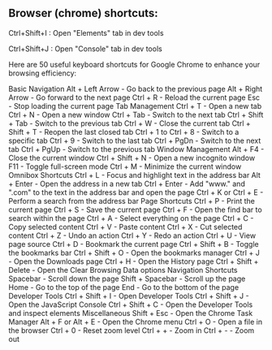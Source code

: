 ## Browser (chrome) shortcuts:

Ctrl+Shift+I : Open "Elements" tab in dev tools

Ctrl+Shift+J : Open "Console" tab in dev tools


Here are 50 useful keyboard shortcuts for Google Chrome to enhance your browsing efficiency:

Basic Navigation
Alt + Left Arrow - Go back to the previous page
Alt + Right Arrow - Go forward to the next page
Ctrl + R - Reload the current page
Esc - Stop loading the current page
Tab Management
Ctrl + T - Open a new tab
Ctrl + N - Open a new window
Ctrl + Tab - Switch to the next tab
Ctrl + Shift + Tab - Switch to the previous tab
Ctrl + W - Close the current tab
Ctrl + Shift + T - Reopen the last closed tab
Ctrl + 1 to Ctrl + 8 - Switch to a specific tab
Ctrl + 9 - Switch to the last tab
Ctrl + PgDn - Switch to the next tab
Ctrl + PgUp - Switch to the previous tab
Window Management
Alt + F4 - Close the current window
Ctrl + Shift + N - Open a new incognito window
F11 - Toggle full-screen mode
Ctrl + M - Minimize the current window
Omnibox Shortcuts
Ctrl + L - Focus and highlight text in the address bar
Alt + Enter - Open the address in a new tab
Ctrl + Enter - Add "www." and ".com" to the text in the address bar and open the page
Ctrl + K or Ctrl + E - Perform a search from the address bar
Page Shortcuts
Ctrl + P - Print the current page
Ctrl + S - Save the current page
Ctrl + F - Open the find bar to search within the page
Ctrl + A - Select everything on the page
Ctrl + C - Copy selected content
Ctrl + V - Paste content
Ctrl + X - Cut selected content
Ctrl + Z - Undo an action
Ctrl + Y - Redo an action
Ctrl + U - View page source
Ctrl + D - Bookmark the current page
Ctrl + Shift + B - Toggle the bookmarks bar
Ctrl + Shift + O - Open the bookmarks manager
Ctrl + J - Open the Downloads page
Ctrl + H - Open the History page
Ctrl + Shift + Delete - Open the Clear Browsing Data options
Navigation Shortcuts
Spacebar - Scroll down the page
Shift + Spacebar - Scroll up the page
Home - Go to the top of the page
End - Go to the bottom of the page
Developer Tools
Ctrl + Shift + I - Open Developer Tools
Ctrl + Shift + J - Open the JavaScript Console
Ctrl + Shift + C - Open the Developer Tools and inspect elements
Miscellaneous
Shift + Esc - Open the Chrome Task Manager
Alt + F or Alt + E - Open the Chrome menu
Ctrl + O - Open a file in the browser
Ctrl + 0 - Reset zoom level
Ctrl + + - Zoom in
Ctrl + - - Zoom out